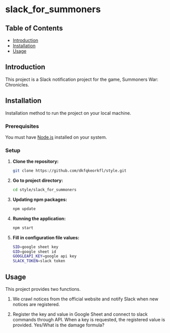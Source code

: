 # slack_for_summoners

## Table of Contents
- [Introduction](#introduction)
- [Installation](#installation)
- [Usage](#usage)

## Introduction
This project is a Slack notification project for the game, Summoners War: Chronicles.

## Installation
Installation method to run the project on your local machine.

### Prerequisites
You must have [Node.js](https://nodejs.org/) installed on your system.

### Setup
1. **Clone the repository:**
    ```bash
    git clone https://github.com/dkfqkeorkfl/style.git
    ```
2. **Go to project directory:**
    ```bash
    cd style/slack_for_summoners
    ```
3. **Updating npm packages:**
    ```bash
    npm update
    ```
4. **Running the application:**
    ```bash
    npm start
    ```

5. **Fill in configuration file values:**
    ```bash
    SID=google sheet key
    GID=google sheet id
    GOOGLEAPI_KEY=google api key
    SLACK_TOKEN=slack token
    ```

## Usage
This project provides two functions.

1) We crawl notices from the official website and notify Slack when new notices are registered.

2) Register the key and value in Google Sheet and connect to slack commands through API.
   When a key is requested, the registered value is provided. Yes/What is the damage formula?
